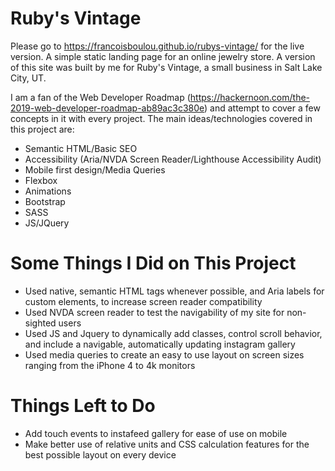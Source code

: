 # Ruby's Vintage

Please go to https://francoisboulou.github.io/rubys-vintage/ for the live version.
A simple static landing page for an online jewelry store. A version of this site was built by me for Ruby's Vintage, a small business in Salt Lake City, UT.

I am a fan of the Web Developer Roadmap (https://hackernoon.com/the-2019-web-developer-roadmap-ab89ac3c380e) and attempt to cover 
a few concepts in it with every project. The main ideas/technologies covered in this project are:

* Semantic HTML/Basic SEO
* Accessibility (Aria/NVDA Screen Reader/Lighthouse Accessibility Audit)
* Mobile first design/Media Queries
* Flexbox
* Animations
* Bootstrap
* SASS
* JS/JQuery 

# Some Things I Did on This Project

* Used native, semantic HTML tags whenever possible, and Aria labels for custom elements, to increase screen reader compatibility
* Used NVDA screen reader to test the navigability of my site for non-sighted users
* Used JS and Jquery to dynamically add classes, control scroll behavior, and include a navigable, automatically updating instagram gallery
* Used media queries to create an easy to use layout on screen sizes ranging from the iPhone 4 to 4k monitors

# Things Left to Do

* Add touch events to instafeed gallery for ease of use on mobile 
* Make better use of relative units and CSS calculation features for the best possible layout on every device
